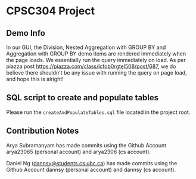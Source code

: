 # CPSC304 Project

## Demo Info
In our GUI, the Division, Nested Aggregation with GROUP BY and Aggregation with GROUP BY demo items are rendered immediately when the page loads. We essentially run the query immediately on load. As per piazza post https://piazza.com/class/lcfob0rgtel508/post/687, we do believe there shouldn't be any issue with running the query on page load, and hope this is alright!

## SQL script to create and populate tables
Please run the `createAndPopulateTables.sql` file located in the project root.

## Contribution Notes
Arya Subramanyam has made commits using the Github Account arya23065 (personal account) and arya2306 (cs account).

Daniel Ng (dannsy@students.cs.ubc.ca) has made commits using the Github Account dannsy (personal account) and dannsy (cs account).
